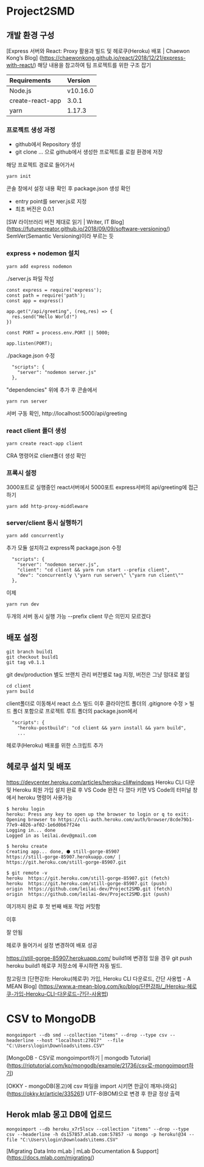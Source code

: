 # Project2SMD

## 개발 환경 구성
[Express 서버와 React: Proxy 활용과 빌드 및 헤로쿠(Heroku) 배포 | Chaewon Kong’s Blog] (https://chaewonkong.github.io/react/2018/12/21/express-with-react/)
해당 내용을 참고하여 팀 프로젝트를 위한 구조 잡기

|Requirements | Version|
|:---|:---|
|Node.js | v10.16.0|
|create-react-app|3.0.1|
|yarn|1.17.3|

### 프로젝트 생성 과정
- github에서 Repository 생성
- git clone ... 으로 github에서 생성한 프로젝트를 로컬 환경에 저장

해당 프로젝트 경로로 들어가서
```
yarn init
```

콘솔 창에서 설정 내용 확인 후 package.json 생성 확인
- entry point를 server.js로 지정
- 최초 버전은 0.0.1

[SW 라이브러리 버전 제대로 읽기 | Writer, IT Blog] (https://futurecreator.github.io/2018/09/09/software-versioning/)
SemVer(Semantic Versioning)이라 부르는 듯

### express + nodemon 설치
```
yarn add express nodemon
```

./server.js 파일 작성
```
const express = require('express');
const path = require('path');
const app = express()

app.get("/api/greeting", (req,res) => {
  res.send("Hello World!")
})

const PORT = process.env.PORT || 5000;

app.listen(PORT);
```

./package.json 수정
```
  "scripts": {
    "server": "nodemon server.js"
  },
```
"dependencies" 위에 추가 후 콘솔에서
```
yarn run server
```
서버 구동 확인, http://localhost:5000/api/greeting

### react client 폴더 생성
```
yarn create react-app client
```
CRA 명령어로 client폴더 생성 확인

### 프록시 설정
3000포트로 실행중인 react서버에서 5000포트 express서버의 api/greeting에 접근하기
```
yarn add http-proxy-middleware
```

### server/client 동시 실행하기
```
yarn add concurrently
```
추가 모듈 설치하고
express쪽 package.json 수정

```
  "scripts": {
    "server": "nodemon server.js",
    "client": "cd client && yarn run start --prefix client",
    "dev": "concurrently \"yarn run server\" \"yarn run client\""
  },
```

이제 
```
yarn run dev
```
두개의 서버 동시 실행 가능
--prefix client 무슨 의민지 모르겠다

## 배포 설정
```
git branch build1
git checkout build1
git tag v0.1.1
```
git dev/production 별도 브랜치 관리
버전별로 tag 지정, 버전은 그냥 맘대로 붙임

```
cd client
yarn build
```
client폴더로 이동해서 react 소스 빌드
이후 클라이언트 폴더의 .gitignore 수정 > 빌드 폴더 포함으로
프로젝트 루트 폴더의 package.json에서 
```
  "scripts": {
    "heroku-postbuild": "cd client && yarn install && yarn build",
    ...
```
헤로쿠(Heroku) 배포를 위한 스크립트 추가


## 헤로쿠 설치 및 배포
https://devcenter.heroku.com/articles/heroku-cli#windows
Heroku CLI 다운 및 Heroku 회원 가입
설치 완료 후
VS Code 완전 다 껐다 키면 VS Code의 터미널 창에서 heroku 명령어 사용가능
```
$ heroku login
heroku: Press any key to open up the browser to login or q to exit: 
Opening browser to https://cli-auth.heroku.com/auth/browser/8cde79b1-77e9-4026-af02-1e6d0b67f24e
Logging in... done
Logged in as leilai.dev@gmail.com
```

```
$ heroku create
Creating app... done, ⬢ still-gorge-85907
https://still-gorge-85907.herokuapp.com/ | https://git.heroku.com/still-gorge-85907.git
```

```
$ git remote -v
heroku  https://git.heroku.com/still-gorge-85907.git (fetch)
heroku  https://git.heroku.com/still-gorge-85907.git (push)
origin  https://github.com/leilai-dev/Project2SMD.git (fetch)
origin  https://github.com/leilai-dev/Project2SMD.git (push)
```

여기까지 완료 후 첫 번째 배포 작업 커밋함

이후 

잘 안됨

헤로쿠 들어가서 설정 변경하여 배포 성공

https://still-gorge-85907.herokuapp.com/
build1에 변경점 있을 경우
git push heroku build1
헤로쿠 저장소에 푸시하면 자동 빌드.

참고링크
[단편강좌: Heroku(헤로쿠) 가입, Heroku CLI 다운로드, 간단 사용법 - A MEAN Blog] (https://www.a-mean-blog.com/ko/blog/단편강좌/_/Heroku-헤로쿠-가입-Heroku-CLI-다운로드-간단-사용법)

# CSV to MongoDB
```
mongoimport --db smd --collection "items" --drop --type csv --headerline --host "localhost:27017"  --file "C:\Users\login\Downloads\items.CSV"
```

[MongoDB - CSV로 mongoimport하기 | mongodb Tutorial] (https://riptutorial.com/ko/mongodb/example/21736/csv로-mongoimport하기)

[OKKY - mongoDB(몽고)에 csv 파일을 import 시키면 한글이 깨져나와요] (https://okky.kr/article/335261)
UTF-8(BOM)으로 변경 후 한글 정상 출력

## Herok mlab 몽고 DB에 업로드
```
mongoimport --db heroku_x7r5lscv --collection "items" --drop --type csv --headerline -h ds157857.mlab.com:57857 -u mongo -p heroku!@34 --file "C:\Users\login\Downloads\items.CSV"
```
[Migrating Data Into mLab | mLab Documentation & Support] (https://docs.mlab.com/migrating/)

